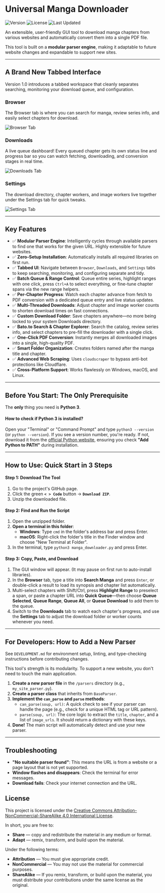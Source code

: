 # Universal Manga Downloader

![Version](https://img.shields.io/badge/version-1.2.0-orange)
![License](https://img.shields.io/badge/License-CC%20BY--NC--SA%204.0-yellow)
![Last Updated](https://img.shields.io/badge/last%20updated-2025--10--10-informational)

An extensible, user-friendly GUI tool to download manga chapters from various websites and automatically convert them into a single PDF file.

This tool is built on a **modular parser engine**, making it adaptable to future website changes and expandable to support new sites.

---

## A Brand New Tabbed Interface

Version 1.0 introduces a tabbed workspace that cleanly separates searching, monitoring your download queue, and configuration.

### Browser
The Browser tab is where you can search for manga, review series info, and easily select chapters for download.

![Browser Tab](assets/Browser.png)

### Downloads
A live queue dashboard! Every queued chapter gets its own status line and progress bar so you can watch fetching, downloading, and conversion stages in real time.

![Downloads Tab](assets/Downloads.png)

### Settings
The download directory, chapter workers, and image workers live together under the Settings tab for quick tweaks.

![Settings Tab](assets/Settings.png)

---

## Key Features

-   ✅ **Modular Parser Engine**: Intelligently cycles through available parsers to find one that works for the given URL. Highly extensible for future websites.
-   ✅ **Zero-Setup Installation**: Automatically installs all required libraries on first run.
-   ✅ **Tabbed UI**: Navigate between `Browser`, `Downloads`, and `Settings` tabs to keep searching, monitoring, and configuring separate and tidy.
-   ✅ **Batch Queue & Range Control**: Queue entire series, highlight ranges with one click, press `Ctrl+A` to select everything, or fine-tune chapter spans via the new range helpers.
-   ✅ **Per-Chapter Progress**: Watch each chapter advance from fetch to PDF conversion with a dedicated queue entry and live status updates.
-   ✅ **Multi-Threaded Downloads**: Adjust chapter and image worker counts to shorten download times on fast connections.
-   ✅ **Custom Download Folder**: Save chapters anywhere—no more being locked to your system Downloads directory.
-   ✅ **Bato.to Search & Chapter Explorer**: Search the catalog, review series info, and select chapters to pre-fill the downloader with a single click.
-   ✅ **One-Click PDF Conversion**: Instantly merges all downloaded images into a single, high-quality PDF.
-   ✅ **Smart Folder Organization**: Creates folders named after the manga title and chapter.
-   ✅ **Advanced Web Scraping**: Uses `cloudscraper` to bypass anti-bot protections like Cloudflare.
-   ✅ **Cross-Platform Support**: Works flawlessly on Windows, macOS, and Linux.

---

## Before You Start: The Only Prerequisite

The **only** thing you need is **Python 3**.

#### How to check if Python 3 is installed?

Open your "Terminal" or "Command Prompt" and type `python3 --version` (or `python --version`). If you see a version number, you're ready. If not, download it from the [official Python website](https://www.python.org/downloads/), ensuring you check **"Add Python to PATH"** during installation.

---

## How to Use: Quick Start in 3 Steps

#### Step 1: Download The Tool
1.  Go to the project's GitHub page.
2.  Click the green **`< > Code`** button -> **`Download ZIP`**.
3.  Unzip the downloaded file.

#### Step 2: Find and Run the Script
1.  Open the unzipped folder.
2.  **Open a terminal in this folder**:
    -   **Windows**: Type `cmd` in the folder's address bar and press Enter.
    -   **macOS**: Right-click the folder's title in the Finder window and choose "New Terminal at Folder".
3.  In the terminal, type `python3 manga_downloader.py` and press Enter.

#### Step 3: Copy, Paste, and Download
1.  The GUI window will appear. (It may pause on first run to auto-install libraries).
2.  In the **Browser** tab, type a title into **Search Manga** and press `Enter`, or double-click a result to load its synopsis and chapter list automatically.
3.  Multi-select chapters with Shift/Ctrl, press **Highlight Range** to preselect a span, or paste a chapter URL into **Quick Queue**—then choose **Queue Selected**, **Queue Range**, **Queue All**, or **Queue Download** to add them to the queue.
4.  Switch to the **Downloads** tab to watch each chapter's progress, and use the **Settings** tab to adjust the download folder or worker counts whenever you need.

---

## For Developers: How to Add a New Parser

See `DEVELOPMENT.md` for environment setup, linting, and type-checking instructions before contributing changes.

This tool's strength is its modularity. To support a new website, you don't need to touch the main application.

1.  **Create a new parser file** in the `/parsers` directory (e.g., `my_site_parser.py`).
2.  **Create a parser class** that inherits from `BaseParser`.
3.  **Implement the `can_parse` and `parse` methods**:
    -   `can_parse(soup, url)`: A quick check to see if your parser can handle the page (e.g., check for a unique HTML tag or URL pattern).
    -   `parse(soup, url)`: The core logic to extract the `title`, `chapter`, and a list of `image_urls`. It should return a dictionary with these keys.
4.  **Done!** The main script will automatically detect and use your new parser.

---

## Troubleshooting

-   **"No suitable parser found"**: This means the URL is from a website or a page layout that is not yet supported.
-   **Window flashes and disappears**: Check the terminal for error messages.
-   **Download fails**: Check your internet connection and the URL.

## License

This project is licensed under the [Creative Commons Attribution-NonCommercial-ShareAlike 4.0 International License](https://creativecommons.org/licenses/by-nc-sa/4.0/).

In short, you are free to:
-   **Share** — copy and redistribute the material in any medium or format.
-   **Adapt** — remix, transform, and build upon the material.

Under the following terms:
-   **Attribution** — You must give appropriate credit.
-   **NonCommercial** — You may not use the material for commercial purposes.
-   **ShareAlike** — If you remix, transform, or build upon the material, you must distribute your contributions under the same license as the original.
